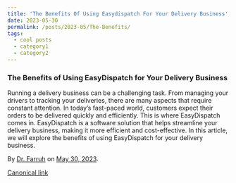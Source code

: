 ```yaml
---
title: 'The Benefits Of Using Easydispatch For Your Delivery Business'
date: 2023-05-30
permalink: /posts/2023-05/The-Benefits/
tags:
  - cool posts
  - category1
  - category2
---
```

### The Benefits of Using EasyDispatch for Your Delivery Business

Running a delivery business can be a challenging task. From managing your drivers to tracking your deliveries, there are many aspects that require constant attention. In today’s fast-paced world, customers expect their orders to be delivered quickly and efficiently. This is where EasyDispatch comes in. EasyDispatch is a software solution that helps streamline your delivery business, making it more efficient and cost-effective. In this article, we will explore the benefits of using EasyDispatch for your delivery business.

By [Dr. Farruh](https://medium.com/@k-farruh) on [May 30, 2023](https://medium.com/p/179024340dd9).

[Canonical link](https://medium.com/@k-farruh/the-benefits-of-using-easydispatch-for-your-delivery-business-179024340dd9)



